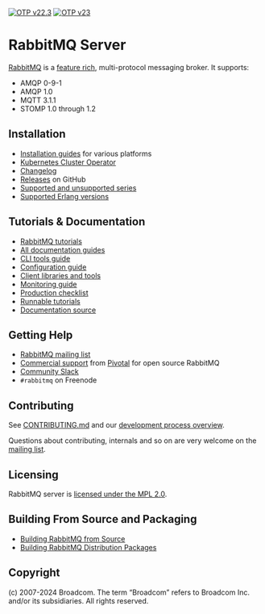 [![OTP v22.3](https://img.shields.io/github/workflow/status/rabbitmq/rabbitmq-server/Test%20-%20Erlang%2022.3/main?label=Erlang%2022.3)](https://github.com/rabbitmq/rabbitmq-server/actions?query=workflow%3A%22Test+-+Erlang+22.3%22+branch%3A%22main%22)
[![OTP v23](https://img.shields.io/github/workflow/status/rabbitmq/rabbitmq-server/Test%20-%20Erlang%2023.1/main?label=Erlang%2023.1)](https://github.com/rabbitmq/rabbitmq-server/actions?query=workflow%3A%22Test+-+Erlang+23.1%22+branch%3Amain)

# RabbitMQ Server

[RabbitMQ](https://www.rabbitmq.com) is a [feature rich](https://www.rabbitmq.com/documentation.html), multi-protocol messaging broker. It supports:

 * AMQP 0-9-1
 * AMQP 1.0
 * MQTT 3.1.1
 * STOMP 1.0 through 1.2


## Installation

 * [Installation guides](https://www.rabbitmq.com/download.html) for various platforms
 * [Kubernetes Cluster Operator](https://www.rabbitmq.com/kubernetes/operator/operator-overview.html)
 * [Changelog](https://www.rabbitmq.com/changelog.html)
 * [Releases](https://github.com/rabbitmq/rabbitmq-server/releases) on GitHub
 * [Supported and unsupported series](https://www.rabbitmq.com/versions.html)
 * [Supported Erlang versions](https://www.rabbitmq.com/which-erlang.html)


## Tutorials & Documentation

 * [RabbitMQ tutorials](https://www.rabbitmq.com/getstarted.html)
 * [All documentation guides](https://www.rabbitmq.com/documentation.html)
 * [CLI tools guide](https://www.rabbitmq.com/cli.html)
 * [Configuration guide](https://www.rabbitmq.com/configure.html)
 * [Client libraries and tools](https://www.rabbitmq.com/devtools.html)
 * [Monitoring guide](https://www.rabbitmq.com/monitoring.html)
 * [Production checklist](https://www.rabbitmq.com/production-checklist.html)
 * [Runnable tutorials](https://github.com/rabbitmq/rabbitmq-tutorials/)
 * [Documentation source](https://github.com/rabbitmq/rabbitmq-website/)


## Getting Help

 * [RabbitMQ mailing list](https://groups.google.com/forum/#!forum/rabbitmq-users)
 * [Commercial support](https://www.rabbitmq.com/services.html) from [Pivotal](https://pivotal.io) for open source RabbitMQ
 * [Community Slack](https://rabbitmq-slack.herokuapp.com/)
 * `#rabbitmq` on Freenode


## Contributing

See [CONTRIBUTING.md](./CONTRIBUTING.md) and our [development process overview](https://www.rabbitmq.com/github.html).

Questions about contributing, internals and so on are very welcome on the [mailing list](https://groups.google.com/forum/#!forum/rabbitmq-users).


## Licensing

RabbitMQ server is [licensed under the MPL 2.0](LICENSE-MPL-RabbitMQ).


## Building From Source and Packaging

 * [Building RabbitMQ from Source](https://www.rabbitmq.com/build-server.html)
 * [Building RabbitMQ Distribution Packages](https://www.rabbitmq.com/build-server.html)


## Copyright

(c) 2007-2024 Broadcom. The term “Broadcom” refers to Broadcom Inc. and/or its subsidiaries. All rights reserved.
